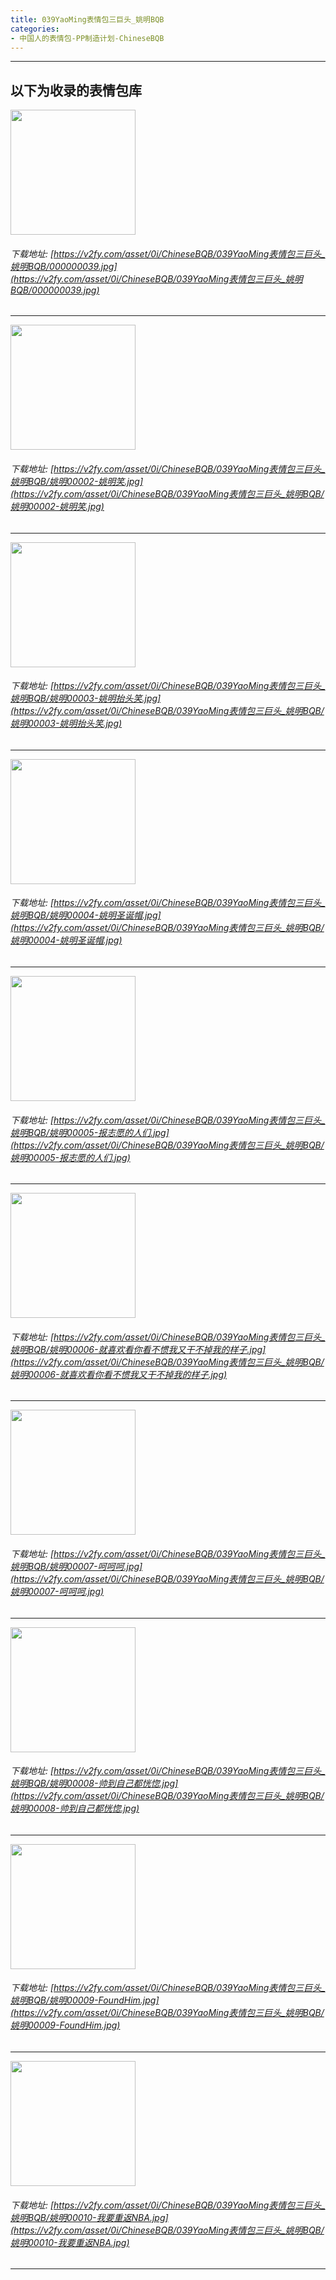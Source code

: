 ```yaml
---
title: 039YaoMing表情包三巨头_姚明BQB
categories:
- 中国人的表情包-PP制造计划-ChineseBQB
---
```


------
## 以下为收录的表情包库

<!-- more -->

<img height='200px' style='height:200px;'  src='https://v2fy.com/asset/0i/ChineseBQB/039YaoMing表情包三巨头_姚明BQB/000000039.jpg' data-original='https://v2fy.com/asset/0i/ChineseBQB/039YaoMing表情包三巨头_姚明BQB/000000039.jpg' /><br/><h6>下载地址: [https://v2fy.com/asset/0i/ChineseBQB/039YaoMing表情包三巨头_姚明BQB/000000039.jpg](https://v2fy.com/asset/0i/ChineseBQB/039YaoMing表情包三巨头_姚明BQB/000000039.jpg)</h6><hr/><img height='200px' style='height:200px;'  src='https://v2fy.com/asset/0i/ChineseBQB/039YaoMing表情包三巨头_姚明BQB/姚明00002-姚明笑.jpg' data-original='https://v2fy.com/asset/0i/ChineseBQB/039YaoMing表情包三巨头_姚明BQB/姚明00002-姚明笑.jpg' /><br/><h6>下载地址: [https://v2fy.com/asset/0i/ChineseBQB/039YaoMing表情包三巨头_姚明BQB/姚明00002-姚明笑.jpg](https://v2fy.com/asset/0i/ChineseBQB/039YaoMing表情包三巨头_姚明BQB/姚明00002-姚明笑.jpg)</h6><hr/><img height='200px' style='height:200px;'  src='https://v2fy.com/asset/0i/ChineseBQB/039YaoMing表情包三巨头_姚明BQB/姚明00003-姚明抬头笑.jpg' data-original='https://v2fy.com/asset/0i/ChineseBQB/039YaoMing表情包三巨头_姚明BQB/姚明00003-姚明抬头笑.jpg' /><br/><h6>下载地址: [https://v2fy.com/asset/0i/ChineseBQB/039YaoMing表情包三巨头_姚明BQB/姚明00003-姚明抬头笑.jpg](https://v2fy.com/asset/0i/ChineseBQB/039YaoMing表情包三巨头_姚明BQB/姚明00003-姚明抬头笑.jpg)</h6><hr/><img height='200px' style='height:200px;'  src='https://v2fy.com/asset/0i/ChineseBQB/039YaoMing表情包三巨头_姚明BQB/姚明00004-姚明圣诞帽.jpg' data-original='https://v2fy.com/asset/0i/ChineseBQB/039YaoMing表情包三巨头_姚明BQB/姚明00004-姚明圣诞帽.jpg' /><br/><h6>下载地址: [https://v2fy.com/asset/0i/ChineseBQB/039YaoMing表情包三巨头_姚明BQB/姚明00004-姚明圣诞帽.jpg](https://v2fy.com/asset/0i/ChineseBQB/039YaoMing表情包三巨头_姚明BQB/姚明00004-姚明圣诞帽.jpg)</h6><hr/><img height='200px' style='height:200px;'  src='https://v2fy.com/asset/0i/ChineseBQB/039YaoMing表情包三巨头_姚明BQB/姚明00005-报志愿的人们.jpg' data-original='https://v2fy.com/asset/0i/ChineseBQB/039YaoMing表情包三巨头_姚明BQB/姚明00005-报志愿的人们.jpg' /><br/><h6>下载地址: [https://v2fy.com/asset/0i/ChineseBQB/039YaoMing表情包三巨头_姚明BQB/姚明00005-报志愿的人们.jpg](https://v2fy.com/asset/0i/ChineseBQB/039YaoMing表情包三巨头_姚明BQB/姚明00005-报志愿的人们.jpg)</h6><hr/><img height='200px' style='height:200px;'  src='https://v2fy.com/asset/0i/ChineseBQB/039YaoMing表情包三巨头_姚明BQB/姚明00006-就喜欢看你看不惯我又干不掉我的样子.jpg' data-original='https://v2fy.com/asset/0i/ChineseBQB/039YaoMing表情包三巨头_姚明BQB/姚明00006-就喜欢看你看不惯我又干不掉我的样子.jpg' /><br/><h6>下载地址: [https://v2fy.com/asset/0i/ChineseBQB/039YaoMing表情包三巨头_姚明BQB/姚明00006-就喜欢看你看不惯我又干不掉我的样子.jpg](https://v2fy.com/asset/0i/ChineseBQB/039YaoMing表情包三巨头_姚明BQB/姚明00006-就喜欢看你看不惯我又干不掉我的样子.jpg)</h6><hr/><img height='200px' style='height:200px;'  src='https://v2fy.com/asset/0i/ChineseBQB/039YaoMing表情包三巨头_姚明BQB/姚明00007-呵呵呵.jpg' data-original='https://v2fy.com/asset/0i/ChineseBQB/039YaoMing表情包三巨头_姚明BQB/姚明00007-呵呵呵.jpg' /><br/><h6>下载地址: [https://v2fy.com/asset/0i/ChineseBQB/039YaoMing表情包三巨头_姚明BQB/姚明00007-呵呵呵.jpg](https://v2fy.com/asset/0i/ChineseBQB/039YaoMing表情包三巨头_姚明BQB/姚明00007-呵呵呵.jpg)</h6><hr/><img height='200px' style='height:200px;'  src='https://v2fy.com/asset/0i/ChineseBQB/039YaoMing表情包三巨头_姚明BQB/姚明00008-帅到自己都恍惚.jpg' data-original='https://v2fy.com/asset/0i/ChineseBQB/039YaoMing表情包三巨头_姚明BQB/姚明00008-帅到自己都恍惚.jpg' /><br/><h6>下载地址: [https://v2fy.com/asset/0i/ChineseBQB/039YaoMing表情包三巨头_姚明BQB/姚明00008-帅到自己都恍惚.jpg](https://v2fy.com/asset/0i/ChineseBQB/039YaoMing表情包三巨头_姚明BQB/姚明00008-帅到自己都恍惚.jpg)</h6><hr/><img height='200px' style='height:200px;'  src='https://v2fy.com/asset/0i/ChineseBQB/039YaoMing表情包三巨头_姚明BQB/姚明00009-FoundHim.jpg' data-original='https://v2fy.com/asset/0i/ChineseBQB/039YaoMing表情包三巨头_姚明BQB/姚明00009-FoundHim.jpg' /><br/><h6>下载地址: [https://v2fy.com/asset/0i/ChineseBQB/039YaoMing表情包三巨头_姚明BQB/姚明00009-FoundHim.jpg](https://v2fy.com/asset/0i/ChineseBQB/039YaoMing表情包三巨头_姚明BQB/姚明00009-FoundHim.jpg)</h6><hr/><img height='200px' style='height:200px;'  src='https://v2fy.com/asset/0i/ChineseBQB/039YaoMing表情包三巨头_姚明BQB/姚明00010-我要重返NBA.jpg' data-original='https://v2fy.com/asset/0i/ChineseBQB/039YaoMing表情包三巨头_姚明BQB/姚明00010-我要重返NBA.jpg' /><br/><h6>下载地址: [https://v2fy.com/asset/0i/ChineseBQB/039YaoMing表情包三巨头_姚明BQB/姚明00010-我要重返NBA.jpg](https://v2fy.com/asset/0i/ChineseBQB/039YaoMing表情包三巨头_姚明BQB/姚明00010-我要重返NBA.jpg)</h6><hr/>